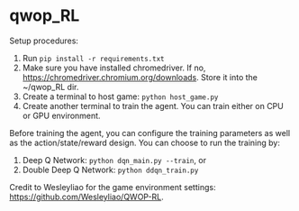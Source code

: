 # qwop_RL

Setup procedures:
1) Run `pip install -r requirements.txt`
2) Make sure you have installed chromedriver. If no, https://chromedriver.chromium.org/downloads. Store it into the ~/qwop_RL dir.
3) Create a terminal to host game:
    `python host_game.py`
4) Create another terminal to train the agent. You can train either on CPU or GPU environment.

Before training the agent, you can configure the training parameters as well as the action/state/reward design. You can choose to run the training by:
1) Deep Q Network: `python dqn_main.py --train`, or
2) Double Deep Q Network: `python ddqn_train.py`

Credit to Wesleyliao for the game environment settings: https://github.com/Wesleyliao/QWOP-RL.

